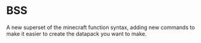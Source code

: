 # BSS
A new superset of the minecraft function syntax, adding new commands to make it easier to create the datapack you want to make.
